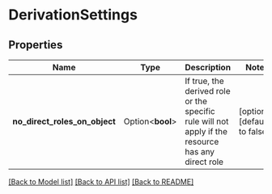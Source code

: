# DerivationSettings

## Properties

Name | Type | Description | Notes
------------ | ------------- | ------------- | -------------
**no_direct_roles_on_object** | Option<**bool**> | If true, the derived role or the specific rule will not apply if the resource has any direct role | [optional][default to false]

[[Back to Model list]](../README.md#documentation-for-models) [[Back to API list]](../README.md#documentation-for-api-endpoints) [[Back to README]](../README.md)


